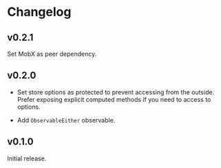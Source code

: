 
# Changelog

## v0.2.1

Set MobX as peer dependency.

## v0.2.0

- Set store options as protected to prevent accessing from the outside.
Prefer exposing explicit computed methods if you need to access to options.

- Add `ObservableEither` observable.

## v0.1.0

Initial release.
